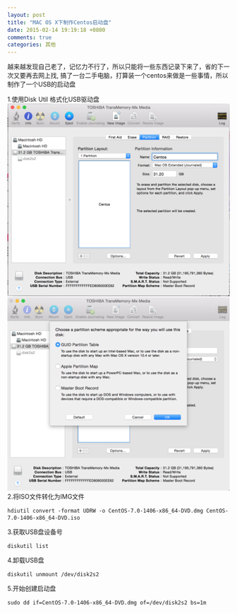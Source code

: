 ```yaml
---
layout: post
title: "MAC OS X下制作Centos启动盘"
date: 2015-02-14 19:19:18 +0800
comments: true
categories: 其他
---
```

越来越发现自己老了，记忆力不行了，所以只能将一些东西记录下来了，省的下一次又要再去网上找,
搞了一台二手电脑，打算装一个centos来做是一些事情，所以制作了一个USB的启动盘
<!-- more -->

1.使用Disk Util 格式化USB驱动盘
![](/blogFiles/images/2015/02/14/step1.png)
![](/blogFiles/images/2015/02/14/step2.png)
2.将ISO文件转化为IMG文件
    
    hdiutil convert -format UDRW -o CentOS-7.0-1406-x86_64-DVD.dmg CentOS-7.0-1406-x86_64-DVD.iso

3.获取USB盘设备号

    diskutil list

4.卸载USB盘  

    diskutil unmount /dev/disk2s2

5.开始创建启动盘

    sudo dd if=CentOS-7.0-1406-x86_64-DVD.dmg of=/dev/disk2s2 bs=1m

